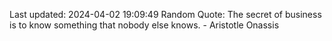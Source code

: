 Last updated: 2024-04-02 19:09:49
Random Quote: The secret of business is to know something that nobody else knows. - Aristotle Onassis